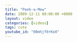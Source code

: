 ```yaml
---
title: "Peek-a-Mew"
date: 2009-12-11 08:00:00 +0000
layout: video
categories: [videos]
tags: cute
youtube_id: "0Bmhjf0rKe8"
---
```


